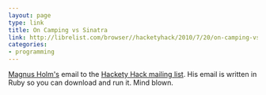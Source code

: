 ```yaml
---
layout: page
type: link
title: On Camping vs Sinatra
link: http://librelist.com/browser//hacketyhack/2010/7/20/on-camping-vs-sinatra/
categories: 
- programming
---
```

[Magnus Holm's](http://judofyr.net/) email to the [Hackety Hack mailing list](http://librelist.com/browser/hacketyhack/). His email is written in Ruby so you can download and run it. Mind blown.
